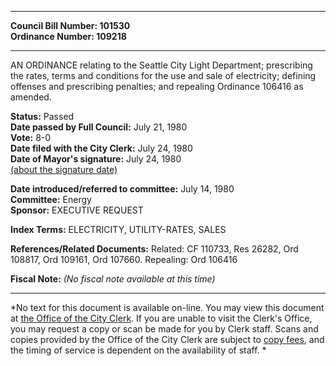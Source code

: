 * * * * *  
  
**Council Bill Number: [](#h0)[](#h2)101530**   
**Ordinance Number: 109218**  
  
* * * * *  
  
AN ORDINANCE relating to the Seattle City Light Department; prescribing the rates, terms and conditions for the use and sale of electricity; defining offenses and prescribing penalties; and repealing Ordinance 106416 as amended.  
  
**Status:** Passed   
**Date passed by Full Council:** July 21, 1980   
**Vote:** 8-0   
**Date filed with the City Clerk:** July 24, 1980   
**Date of Mayor's signature:** July 24, 1980   
[(about the signature date)](/~public/approvaldate.htm)   
  
  
**Date introduced/referred to committee:** July 14, 1980   
**Committee:** Energy   
**Sponsor:** EXECUTIVE REQUEST   
  
**Index Terms:** ELECTRICITY, UTILITY-RATES, SALES  
  
**References/Related Documents:** Related: CF 110733, Res 26282, Ord 108817, Ord 109161, Ord 107660. Repealing: Ord 106416  
  
**Fiscal Note:** *(No fiscal note available at this time)*  
  
* * * * *  
  
*No text for this document is available on-line. You may view this document at [the Office of the City Clerk](http://www.seattle.gov/leg/clerk/contactUs.htm). If you are unable to visit the Clerk's Office, you may request a copy or scan be made for you by Clerk staff. Scans and copies provided by the Office of the City Clerk are subject to [copy fees](http://clerk.seattle.gov/~public/clerkfees.htm), and the timing of service is dependent on the availability of staff. *  
  
  
